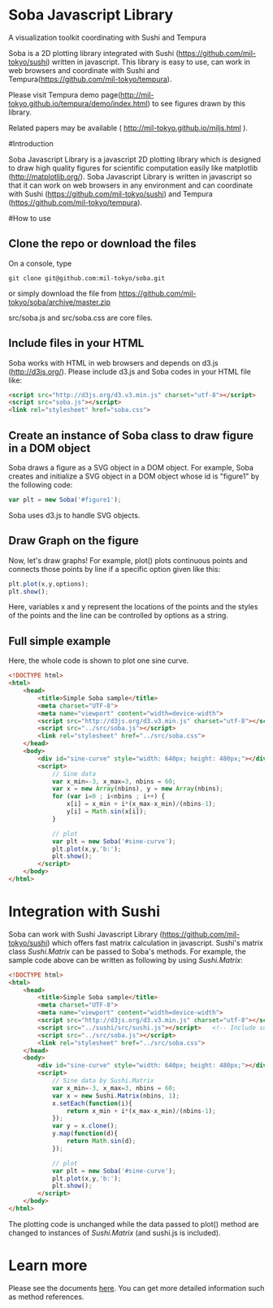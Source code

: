 # Soba Javascript Library

A visualization toolkit coordinating with Sushi and Tempura

Soba is a 2D plotting library integrated with Sushi (https://github.com/mil-tokyo/sushi) written in javascript. This library is easy to use, can work in web browsers and coordinate with Sushi and Tempura(https://github.com/mil-tokyo/tempura).

Please visit Tempura demo page(http://mil-tokyo.github.io/tempura/demo/index.html) to see figures drawn by this library.

Related papers may be available ( http://mil-tokyo.github.io/miljs.html ).

#Introduction

Soba Javascript Library is a javascript 2D plotting library which is designed to draw high quality figures for scientific computation easily like matplotlib (http://matplotlib.org/).
Soba Javascript Library is written in javascript so that it can work on web browsers in any environment and can coordinate with Sushi (https://github.com/mil-tokyo/sushi) and Tempura (https://github.com/mil-tokyo/tempura).

#How to use
## Clone the repo or download the files
On a console, type
```
git clone git@github.com:mil-tokyo/soba.git
```
or simply download the file from 
https://github.com/mil-tokyo/soba/archive/master.zip

src/soba.js and src/soba.css are core files.

## Include files in your HTML
Soba works with HTML in web browsers and depends on d3.js (http://d3js.org/).
Please include d3.js and Soba codes in your HTML file like:

```HTML
<script src="http://d3js.org/d3.v3.min.js" charset="utf-8"></script>
<script src="soba.js"></script>
<link rel="stylesheet" href="soba.css">
```

## Create an instance of Soba class to draw figure in a DOM object
Soba draws a figure as a SVG object in a DOM object.
For example, Soba creates and initialize a SVG object in a DOM object whose id is "figure1" by the following code:

```javascript
var plt = new Soba('#figure1');
```

Soba uses d3.js to handle SVG objects.

## Draw Graph on the figure
Now, let's draw graphs!
For example, plot() plots continuous points and connects those points by line if a specific option given like this:
```javascript
plt.plot(x,y,options);
plt.show();
```
Here, variables x and y represent the locations of the points and the styles of the points and the line can be controlled by options as a string.

## Full simple example
Here, the whole code is shown to plot one sine curve.
```HTML
<!DOCTYPE html>
<html>
    <head>
        <title>Simple Soba sample</title>
        <meta charset="UTF-8">
        <meta name="viewport" content="width=device-width">
        <script src="http://d3js.org/d3.v3.min.js" charset="utf-8"></script>
        <script src="../src/soba.js"></script>
        <link rel="stylesheet" href="../src/soba.css">
    </head>
    <body>
        <div id="sine-curve" style="width: 640px; height: 480px;"></div>
        <script>
            // Sine data
            var x_min=-3, x_max=3, nbins = 60;
            var x = new Array(nbins), y = new Array(nbins);
            for (var i=0 ; i<nbins ; i++) {
                x[i] = x_min + i*(x_max-x_min)/(nbins-1);
                y[i] = Math.sin(x[i]);
            }

            // plot
            var plt = new Soba('#sine-curve');
            plt.plot(x,y,'b:');
            plt.show();
        </script>
    </body>
</html>
```

# Integration with Sushi
Soba can work with Sushi Javascript Library (https://github.com/mil-tokyo/sushi) which offers fast matrix calculation in javascript.
Sushi's matrix class *Sushi.Matrix* can be passed to Soba's methods.
For example, the sample code above can be written as following by using *Sushi.Matrix*:
```HTML
<!DOCTYPE html>
<html>
    <head>
        <title>Simple Soba sample</title>
        <meta charset="UTF-8">
        <meta name="viewport" content="width=device-width">
        <script src="http://d3js.org/d3.v3.min.js" charset="utf-8"></script>
        <script src="../sushi/src/sushi.js"></script>   <!-- Include sushi.js -->
        <script src="../src/soba.js"></script>
        <link rel="stylesheet" href="../src/soba.css">
    </head>
    <body>
        <div id="sine-curve" style="width: 640px; height: 480px;"></div>
        <script>
            // Sine data by Sushi.Matrix
            var x_min=-3, x_max=3, nbins = 60;
            var x = new Sushi.Matrix(nbins, 1);
            x.setEach(function(i){
                return x_min + i*(x_max-x_min)/(nbins-1);
            });
            var y = x.clone();
            y.map(function(d){
                return Math.sin(d);
            });

            // plot
            var plt = new Soba('#sine-curve');
            plt.plot(x,y,'b:');
            plt.show();
        </script>
    </body>
</html>
```
The plotting code is unchanged while the data passed to plot() method are changed to instances of *Sushi.Matrix* (and sushi.js is included).

# Learn more
Please see the documents [here](https://github.com/mil-tokyo/soba/blob/master/doc/index.md). You can get more detailed information such as method references.
